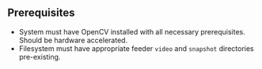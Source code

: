 ## Prerequisites

- System must have OpenCV installed with all necessary prerequisites.  Should be hardware accelerated.
- Filesystem must have appropriate feeder `video` and `snapshot` directories pre-existing.

